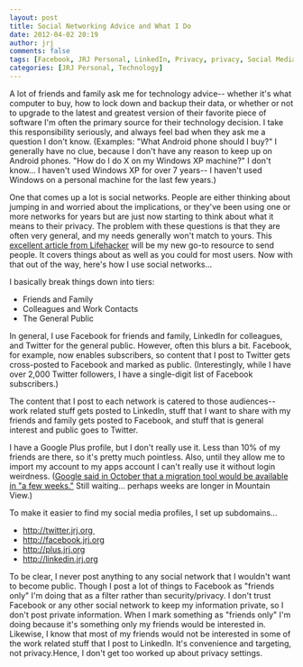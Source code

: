 ```yaml
---
layout: post
title: Social Networking Advice and What I Do
date: 2012-04-02 20:19
author: jrj
comments: false
tags: [Facebook, JRJ Personal, LinkedIn, Privacy, privacy, Social Media, Technology, Twitter]
categories: [JRJ Personal, Technology]
---
```

A lot of friends and family ask me for technology advice-- whether it's what computer to buy, how to lock down and backup their data, or whether or not to upgrade to the latest and greatest version of their favorite piece of software I'm often the primary source for their technology decision. I take this responsibility seriously, and always feel bad when they ask me a question I don't know. (Examples: "What Android phone should I buy?" I generally have no clue, because I don't have any reason to keep up on Android phones. "How do I do X on my Windows XP machine?" I don't know... I haven't used Windows XP for over 7 years-- I haven't used Windows on a personal machine for the last few years.)

One that comes up a lot is social networks. People are either thinking about jumping in and worried about the implications, or they've been using one or more networks for years but are just now starting to think about what it means to their privacy. The problem with these questions is that they are often very general, and my needs generally won't match to yours. This <a href="http://lifehacker.com/5898370/should-i-keep-my-personal-and-professional-identities-completely-separate-online">excellent article from Lifehacker</a> will be my new go-to resource to send people. It covers things about as well as you could for most users. Now with that out of the way, here's how I use social networks...

I basically break things down into tiers:
<ul>
	<li>Friends and Family</li>
	<li>Colleagues and Work Contacts</li>
	<li>The General Public</li>
</ul>
In general, I use Facebook for friends and family, LinkedIn for colleagues, and Twitter for the general public. However, often this blurs a bit. Facebook, for example, now enables subscribers, so content that I post to Twitter gets cross-posted to Facebook and marked as public. (Interestingly, while I have over 2,000 Twitter followers, I have a single-digit list of Facebook subscribers.)

The content that I post to each network is catered to those audiences-- work related stuff gets posted to LinkedIn, stuff that I want to share with my friends and family gets posted to Facebook, and stuff that is general interest and public goes to Twitter.

I have a Google Plus profile, but I don't really use it. Less than 10% of my friends are there, so it's pretty much pointless. Also, until they allow me to import my account to my apps account I can't really use it without login weirdness. (<a href="http://googleenterprise.blogspot.com/2011/10/google-is-now-available-with-google.html">Google said in October that a migration tool would be available in "a few weeks."</a> Still waiting... perhaps weeks are longer in Mountain View.)

To make it easier to find my social media profiles, I set up subdomains...
<ul>
	<li><a href="http://twitter.jrj.org">http://twitter.jrj.org </a></li>
	<li><a href="http://facebook.jrj.org">http://facebook.jrj.org</a></li>
	<li><a href="http://plus.jrj.org">http://plus.jrj.org</a></li>
	<li><a href="http://linkedin.jrj.org">http://linkedin.jrj.org</a></li>
</ul>
To be clear, I never post anything to any social network that I wouldn't want to become public. Though I post a lot of things to Facebook as "friends only" I'm doing that as a filter rather than security/privacy. I don't trust Facebook or any other social network to keep my information private, so I don't post private information. When I mark something as "friends only" I'm doing because it's something only my friends would be interested in. Likewise, I know that most of my friends would not be interested in some of the work related stuff that I post to LinkedIn. It's convenience and targeting, not privacy.Hence, I don't get too worked up about privacy settings.
